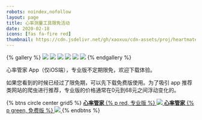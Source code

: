 ```yaml
---
robots: noindex,nofollow
layout: page
title: 心率测量工具限免活动
date: 2020-02-18
icons: [fas fa-fire red]
thumbnail: https://cdn.jsdelivr.net/gh/xaoxuu/cdn-assets/proj/heartmate/icon.png
---
```


{% gallery %}
<img src='https://cdn.jsdelivr.net/gh/xaoxuu/cdn-assets/proj/heartmate/screenshot01.jpg'>
<img src='https://cdn.jsdelivr.net/gh/xaoxuu/cdn-assets/proj/heartmate/screenshot02.jpg'>
<img src='https://cdn.jsdelivr.net/gh/xaoxuu/cdn-assets/proj/heartmate/screenshot03.jpg'>
<img src='https://cdn.jsdelivr.net/gh/xaoxuu/cdn-assets/proj/heartmate/screenshot04.jpg'>
<img src='https://cdn.jsdelivr.net/gh/xaoxuu/cdn-assets/proj/heartmate/screenshot05.jpg'>
<img src='https://cdn.jsdelivr.net/gh/xaoxuu/cdn-assets/proj/heartmate/screenshot06.jpg'>
{% endgallery %}

心率管家 App（仅iOS端），专业版不定期限免，欢迎下载体验。

如果您看到的时候已经过了限免期，可以先下载免费版使用。为了吸引 app 推荐类网站的爬虫进行推荐，专业版的价格通常在0元到68元之间浮动变化的。

{% btns circle center grid5 %}
<a href='https://apps.apple.com/cn/app/heart-mate-pro-hrm-utility/id1463348922?ls=1'>
  <i class='fab fa-apple'></i>
  <b>心率管家</b>
  {% p red, 专业版 %}
  <img src='https://cdn.jsdelivr.net/gh/xaoxuu/cdn-assets/qrcode/heartmate_pro.png'>
</a>
<a href='https://apps.apple.com/cn/app/heart-mate-lite-hrm-utility/id1475747930?ls=1'>
  <i class='fab fa-apple'></i>
  <b>心率管家</b>
  {% p green, 免费版 %}
  <img src='https://cdn.jsdelivr.net/gh/xaoxuu/cdn-assets/qrcode/heartmate_lite.png'>
</a>
{% endbtns %}
